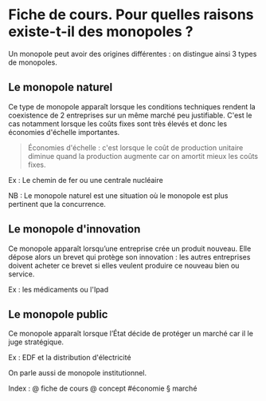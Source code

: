 # Fiche de cours. Pour quelles raisons existe-t-il des monopoles ?

Un monopole peut avoir des origines différentes : on distingue ainsi 3 types de monopoles.

## Le monopole naturel

Ce type de monopole apparaît lorsque les conditions techniques rendent la coexistence de 2 entreprises sur un même marché peu justifiable. C'est le cas notamment lorsque les coûts fixes sont très élevés et donc les économies d'échelle importantes.

> Économies d'échelle : c'est lorsque le coût de production unitaire diminue quand la production augmente car on amortit mieux les coûts fixes.

Ex : Le chemin de fer ou une centrale nucléaire

NB : Le monopole naturel est une situation où le monopole est plus pertinent que la concurrence.

## Le monopole d'innovation

Ce monopole apparaît lorsqu’une entreprise crée un produit nouveau. Elle dépose alors un brevet qui protège son innovation : les autres entreprises doivent acheter ce brevet si elles veulent produire ce nouveau bien ou service.

Ex : les médicaments ou l'Ipad

## Le monopole public

Ce monopole apparaît lorsque l’État décide de protéger un marché car il le juge stratégique.

Ex : EDF et la distribution d'électricité

On parle aussi de monopole institutionnel.

Index : @ fiche de cours @ concept #économie § marché